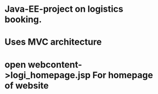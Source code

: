 # Java-EE-project on logistics booking.
# Uses MVC architecture
# open webcontent->logi_homepage.jsp For homepage of website
